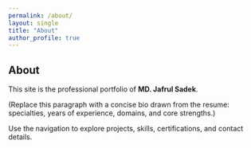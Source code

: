 ```yaml
---
permalink: /about/
layout: single
title: "About"
author_profile: true
---
```


## About

This site is the professional portfolio of **MD. Jafrul Sadek**.

(Replace this paragraph with a concise bio drawn from the resume: specialties, years of experience, domains, and core strengths.)

Use the navigation to explore projects, skills, certifications, and contact details.
